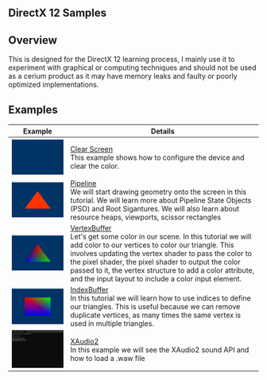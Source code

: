 ##               DirectX 12 Samples
  
</h1>


  ##              



## Overview
This is designed for the DirectX 12 learning process, I mainly use it to experiment with graphical or computing techniques and should not be used as a cerium product as it may have memory leaks and faulty or poorly optimized implementations.




## Examples


Example | Details
---------|--------
<img src="Screenshots/clearscreen.png" width=380> | [Clear Screen](Src/ClearScreen)<br> This example shows how to configure the device and clear the color.
<img src="Screenshots/pipeline.png" width=380> | [Pipeline](Src/Pipeline)<br> We will start drawing geometry onto the screen in this tutorial. We will learn more about Pipeline State Objects (PSO) and Root Sigantures. We will also learn about resource heaps, viewports, scissor rectangles
<img src="Screenshots/vertexbuffer.png" width=380> | [VertexBuffer](Src/VertexBuffer)<br> Let's get some color in our scene. In this tutorial we will add color to our vertices to color our triangle. This involves updating the vertex shader to pass the color to the pixel shader, the pixel shader to output the color passed to it, the vertex structure to add a color attribute, and the input layout to include a color input element.
<img src="Screenshots/indexbuffer.png" width=380> | [IndexBuffer](Src/IndexBuffer)<br> In this tutorial we will learn how to use indices to define our triangles. This is useful because we can remove duplicate vertices, as many times the same vertex is used in multiple triangles.
<img src="Screenshots/xaudio2.png" width=380> | [XAudio2](Src/XAudio2)<br> In this example we will see the XAudio2 sound API and how to load a .waw file
